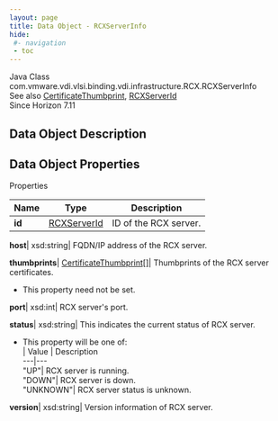 ```yaml
---
layout: page
title: Data Object - RCXServerInfo
hide:
 #- navigation
 - toc
---
```






Java Class
    com.vmware.vdi.vlsi.binding.vdi.infrastructure.RCX.RCXServerInfo  
See also
     [CertificateThumbprint](vdi.utils.Certificate.CertificateThumbprint.md), [RCXServerId](vdi.entity.RCXServerId.md)  
Since 
    Horizon 7.11

## Data Object Description 

## Data Object Properties

Properties

Name |  Type |  Description   
---|---|---  
**id**| [RCXServerId](vdi.entity.RCXServerId.md)|  ID of the RCX server.   
  
**host**|  xsd:string|  FQDN/IP address of the RCX server.   
  
**thumbprints**| [CertificateThumbprint[]](vdi.utils.Certificate.CertificateThumbprint.md)|  Thumbprints of the RCX server certificates.   


 * This property need not be set.

  
**port**|  xsd:int|  RCX server's port.   
  
**status**|  xsd:string|  This indicates the current status of RCX server.   


  * This property will be one of:  
|  Value |  Description   
---|---  
"UP"| RCX server is running.  
"DOWN"| RCX server is down.  
"UNKNOWN"| RCX server status is unknown.  

  
**version**|  xsd:string|  Version information of RCX server.   
  
  
  
   
  
  

